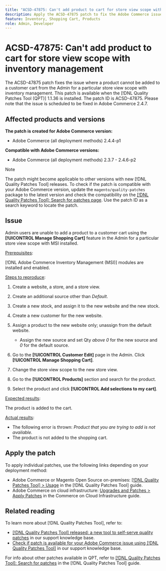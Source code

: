 ```yaml
---
title: "ACSD-47875: Can't add product to cart for store view scope with inventory management"
description: Apply the ACSD-47875 patch to fix the Adobe Commerce issue where a product cannot be added to a customer cart from Admin for a particular store view scope with inventory management.
feature: Inventory, Shopping Cart, Products 
role: Admin, Developer
---
```


# ACSD-47875: Can't add product to cart for store view scope with inventory management

The ACSD-47875 patch fixes the issue where a product cannot be added to a customer cart from the Admin for a particular store view scope with inventory management. This patch is available when the [!DNL Quality Patches Tool (QPT)] 1.1.36 is installed. The patch ID is ACSD-47875. Please note that the issue is scheduled to be fixed in Adobe Commerce 2.4.7.

## Affected products and versions

**The patch is created for Adobe Commerce version:**

* Adobe Commerce (all deployment methods) 2.4.4-p1

**Compatible with Adobe Commerce versions:**

* Adobe Commerce (all deployment methods) 2.3.7 - 2.4.6-p2

>[!NOTE]
>
>The patch might become applicable to other versions with new [!DNL Quality Patches Tool] releases. To check if the patch is compatible with your Adobe Commerce version, update the `magento/quality-patches` package to the latest version and check the compatibility on the [[!DNL Quality Patches Tool]: Search for patches page](https://experienceleague.adobe.com/tools/commerce-quality-patches/index.html). Use the patch ID as a search keyword to locate the patch.

## Issue

Admin users are unable to add a product to a customer cart using the **[!UICONTROL Manage Shopping Cart]** feature in the Admin for a particular store view scope with MSI installed.

<u>Prerequisites</u>:

[!DNL Adobe Commerce Inventory Management (MSI)] modules are installed and enabled.

<u>Steps to reproduce</u>:

1. Create a website, a store, and a store view.
1. Create an additional source other than *Default*.
1. Create a new stock, and assign it to the new website and the new stock.
1. Create a new customer for the new website.
1. Assign a product to the new website only; unassign from the default website. 

    * Assign the new source and set Qty *above 0* for the new source and *0* for the default source.

1. Go to the **[!UICONTROL Customer Edit]** page in the Admin. Click **[!UICONTROL Manage Shopping Cart]**.
1. Change the store view scope to the new store view.
1. Go to the **[!UICONTROL Products]** section and search for the product.
1. Select the product and click **[!UICONTROL Add selections to my cart]**.

<u>Expected results</u>:

The product is added to the cart.

<u>Actual results</u>:

* The following error is thrown: *Product that you are trying to add is not available.*
* The product is not added to the shopping cart.

## Apply the patch

To apply individual patches, use the following links depending on your deployment method:

* Adobe Commerce or Magento Open Source on-premises: [[!DNL Quality Patches Tool] > Usage](https://experienceleague.adobe.com/docs/commerce-operations/tools/quality-patches-tool/usage.html) in the [!DNL Quality Patches Tool] guide.
* Adobe Commerce on cloud infrastructure: [Upgrades and Patches > Apply Patches](https://experienceleague.adobe.com/docs/commerce-cloud-service/user-guide/develop/upgrade/apply-patches.html) in the Commerce on Cloud Infrastructure guide.

## Related reading

To learn more about [!DNL Quality Patches Tool], refer to:

* [[!DNL Quality Patches Tool] released: a new tool to self-serve quality patches](/help/announcements/adobe-commerce-announcements/magento-quality-patches-released-new-tool-to-self-serve-quality-patches.md) in our support knowledge base.
* [Check if patch is available for your Adobe Commerce issue using [!DNL Quality Patches Tool]](/help/support-tools/patches-available-in-qpt-tool/check-patch-for-magento-issue-with-magento-quality-patches.md) in our support knowledge base.

For info about other patches available in QPT, refer to [[!DNL Quality Patches Tool]: Search for patches](https://experienceleague.adobe.com/tools/commerce-quality-patches/index.html) in the [!DNL Quality Patches Tool] guide.